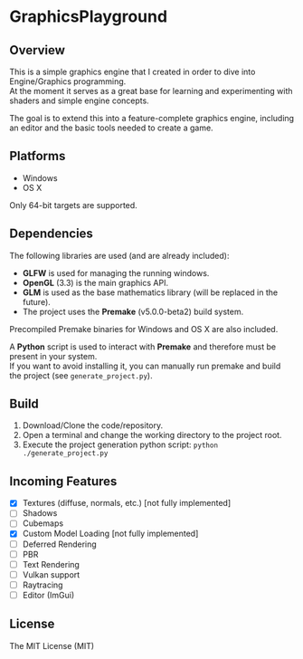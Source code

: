 # GraphicsPlayground

## Overview
This is a simple graphics engine that I created in order to dive into Engine/Graphics programming. \
At the moment it serves as a great base for learning and experimenting with shaders and simple engine concepts.

The goal is to extend this into a feature-complete graphics engine, including an editor and the basic tools needed to create a game.

## Platforms
* Windows
* OS X

Only 64-bit targets are supported.

## Dependencies
The following libraries are used (and are already included):
* **GLFW** is used for managing the running windows.
* **OpenGL** (3.3) is the main graphics API.
* **GLM** is used as the base mathematics library (will be replaced in the future).
* The project uses the **Premake** (v5.0.0-beta2) build system.

Precompiled Premake binaries for Windows and OS X are also included.

A **Python** script is used to interact with **Premake** and therefore must be present in your system. \
If you want to avoid installing it, you can manually run premake and build the project (see  `generate_project.py`).

## Build
1. Download/Clone the code/repository.
2. Open a terminal and change the working directory to the project root.
3. Execute the project generation python script: `python ./generate_project.py` 

## Incoming Features
- [x] Textures (diffuse, normals, etc.) [not fully implemented]
- [ ] Shadows
- [ ] Cubemaps
- [x] Custom Model Loading [not fully implemented]
- [ ] Deferred Rendering
- [ ] PBR
- [ ] Text Rendering
- [ ] Vulkan support
- [ ] Raytracing
- [ ] Editor (ImGui)

## License
The MIT License (MIT) 